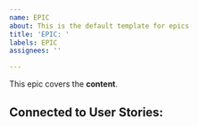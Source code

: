 ```yaml
---
name: EPIC
about: This is the default template for epics
title: 'EPIC: '
labels: EPIC
assignees: ''

---
```


This epic covers the **content**.

## Connected to User Stories:
